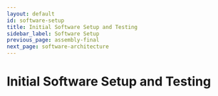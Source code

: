 ```yaml
---
layout: default
id: software-setup
title: Initial Software Setup and Testing
sidebar_label: Software Setup
previous_page: assembly-final
next_page: software-architecture
---
```

# Initial Software Setup and Testing